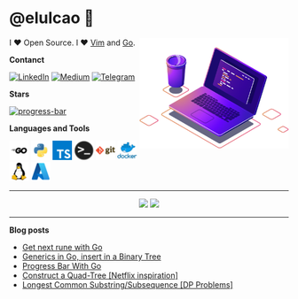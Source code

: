 # @elulcao 🤙

<img align="right"
    alt="Awesome GitHub Profile Readme"
    src="assets/computer-illustration.png"
    height="200px">
</img>

I ❤ Open Source. 
I ❤ [Vim](https://www.vim.org/) and [Go](https://golang.org).

**Contanct**

<p align="left">
  <a href="https://www.linkedin.com/in/daniel-carvallo"><img src="https://img.shields.io/badge/LinkedIn--_.svg?style=social&logo=linkedin" alt="LinkedIn"></a>
  <a href="https://medium.com/@danielcarvallog"><img src="https://img.shields.io/badge/Medium--_.svg?style=social&logo=medium" alt="Medium"></a>
  <a href="https://t.me/elulcao"><img src="https://img.shields.io/badge/Telegram--_.svg?style=social&logo=telegram" alt="Telegram"></a>
</p>

**Stars**

<p align="left">
  <a href="https://github.com/elulcao/progress-bar"><img src="https://img.shields.io/github/stars/elulcao/progress-bar.svg?label=Go&style=social" alt="progress-bar"></a>
</p>

**Languages and Tools**

<code><img height="35" src="https://raw.githubusercontent.com/github/explore/80688e429a7d4ef2fca1e82350fe8e3517d3494d/topics/go/go.png"></code>
<code><img height="35" src="https://raw.githubusercontent.com/github/explore/80688e429a7d4ef2fca1e82350fe8e3517d3494d/topics/python/python.png"></code>
<code><img height="35" src="https://raw.githubusercontent.com/github/explore/80688e429a7d4ef2fca1e82350fe8e3517d3494d/topics/typescript/typescript.png"></code>
<code><img height="35" src="https://raw.githubusercontent.com/github/explore/80688e429a7d4ef2fca1e82350fe8e3517d3494d/topics/terminal/terminal.png"></code>
<code><img height="35" src="https://raw.githubusercontent.com/github/explore/80688e429a7d4ef2fca1e82350fe8e3517d3494d/topics/git/git.png"></code>
<code><img height="35" src="https://raw.githubusercontent.com/github/explore/80688e429a7d4ef2fca1e82350fe8e3517d3494d/topics/docker/docker.png"></code>
<code><img height="35" src="https://raw.githubusercontent.com/github/explore/80688e429a7d4ef2fca1e82350fe8e3517d3494d/topics/linux/linux.png"></code>
<code><img height="35" src="https://raw.githubusercontent.com/github/explore/80688e429a7d4ef2fca1e82350fe8e3517d3494d/topics/azure/azure.png"></code>

---

<p align= "center">
  <img height= "150" src="https://github-readme-stats.vercel.app/api?username=elulcao&theme=react&show_icons=true&include_all_commits=true" />
  <img height= "150" src="https://github-readme-stats.vercel.app/api/top-langs/?username=elulcao&theme=react&layout=compact" />
</p>

---

**Blog posts**

<!-- BLOG-POST-LIST:START -->
- [Get next rune with Go](https://danielcarvallog.medium.com/get-next-rune-with-go-6a3e00b550ee?source=rss-f8f57fa52bb5------2)
- [Generics in Go, insert in a Binary Tree](https://danielcarvallog.medium.com/generics-in-go-insert-in-a-binary-tree-d76d55d7c7fa?source=rss-f8f57fa52bb5------2)
- [Progress Bar With Go](https://danielcarvallog.medium.com/progress-bar-with-go-6fe5b4fef01d?source=rss-f8f57fa52bb5------2)
- [Construct a Quad-Tree [Netflix inspiration]](https://danielcarvallog.medium.com/construct-a-quad-tree-netflix-inspiration-802690fd342b?source=rss-f8f57fa52bb5------2)
- [Longest Common Substring/Subsequence [DP Problems]](https://danielcarvallog.medium.com/longest-common-substring-subsequence-c3613376733a?source=rss-f8f57fa52bb5------2)
<!-- BLOG-POST-LIST:END -->

<!--
- 🔭 I’m currently working on cool stuff
- 🌱 I’m currently learning new programming languages
- 💬 Ask me about whatever you want, happy to collaborate
- 📫 How to reach me: [elulcao@icloud.com](elulcao@icloud.com)
- ⚡ Fun fact: sometimes they call me NANDy

[![Twitter Badge](https://img.shields.io/badge/-Twitter-00acee?style=flat-square&logo=Twitter&logoColor=white)](https://twitter.com/elulcao)
[![Telegram Badge](https://img.shields.io/badge/-Telegram-0088cc?style=flat-square&logo=Telegram&logoColor=white)](https://t.me/elulcao)
-->
